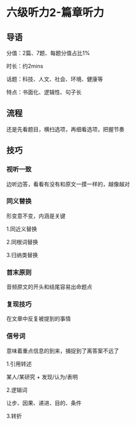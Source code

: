 # 六级听力2-篇章听力

## 导语

分值：2篇、7题、每题分值占比1%

时长：约2mins

话题：科技、人文、社会、环境、健康等

特点：书面化、逻辑性、句子长



## 流程

还是先看题目，横扫选项，再细看选项，把握节奏



## 技巧

### 视听一致

边听边答，看看有没有和原文一摸一样的，越像越对



### 同义替换

形变意不变，内涵是关键



1.同近义替换

2.同根词替换

3.归纳类替换



### 首末原则

音频原文的开头和结尾容易出命题点



### 复现技巧

在文章中反复被提到的事情



### 信号词

意味着重点信息的到来，捕捉到了离答案不远了



1.引用转述

某人/某研究 + 发现/认为/表明



2.逻辑词

让步、因果、递进、目的、条件



3.转折

